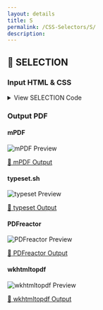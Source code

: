 ```yaml
---
layout: details
title: S
permalink: /CSS-Selectors/S/
description: 
---
```




## 🔬 SELECTION

### Input HTML & CSS

<details>
    <summary>
        View SELECTION Code
    </summary>
    <pre><code class="hljs xml"><span class="hljs-meta">&lt;!DOCTYPE <span class="hljs-meta-keyword">html</span>&gt;</span>
<span class="hljs-comment">&lt;!-- Sample from https://css-tricks.com/almanac/selectors/s/selection/ --&gt;</span>
<span class="hljs-tag">&lt;<span class="hljs-name">html</span> <span class="hljs-attr">lang</span>=<span class="hljs-string">"en"</span>&gt;</span>
    <span class="hljs-tag">&lt;<span class="hljs-name">head</span>&gt;</span>
        <span class="hljs-tag">&lt;<span class="hljs-name">style</span>&gt;</span><span class="css">
        <span class="hljs-selector-class">.example-color</span><span class="hljs-selector-pseudo">::selection</span> {
  <span class="hljs-attribute">color</span>: <span class="hljs-number">#8e44ad</span>;
}
<span class="hljs-selector-class">.example-background-color</span><span class="hljs-selector-pseudo">::selection</span> {
  <span class="hljs-attribute">background-color</span>: <span class="hljs-number">#f1c40f</span>;
}
<span class="hljs-selector-class">.example-background</span><span class="hljs-selector-pseudo">::selection</span> {
  <span class="hljs-attribute">background</span>: <span class="hljs-number">#e74c3c</span>;
}
<span class="hljs-selector-class">.example-both</span><span class="hljs-selector-pseudo">::selection</span> {
  <span class="hljs-attribute">background-color</span>: <span class="hljs-number">#8e44ad</span>;
  <span class="hljs-attribute">color</span>: white;
}
<span class="hljs-selector-class">.example-shadow</span><span class="hljs-selector-pseudo">::selection</span> {
  <span class="hljs-attribute">text-shadow</span>: <span class="hljs-number">1px</span> <span class="hljs-number">1px</span> <span class="hljs-number">0</span> <span class="hljs-number">#27ae60</span>;
}
<span class="hljs-selector-class">.example-input</span><span class="hljs-selector-pseudo">::selection</span> {
  <span class="hljs-attribute">background</span>: <span class="hljs-number">#2ecc71</span>;
}
<span class="hljs-selector-class">.example-textarea</span><span class="hljs-selector-pseudo">::selection</span> {
  <span class="hljs-attribute">background</span>: <span class="hljs-number">#34495e</span>;
  <span class="hljs-attribute">color</span>: white;
}
<span class="hljs-selector-tag">body</span> {
  <span class="hljs-attribute">font-family</span>: <span class="hljs-string">'Source Sans Pro'</span>, Arial, sans-serif;
  <span class="hljs-attribute">line-height</span>: <span class="hljs-number">1.45</span>;
  <span class="hljs-attribute">background</span>: <span class="hljs-number">#E0DCCC</span>;
  <span class="hljs-attribute">color</span>: <span class="hljs-number">#333</span>;
  <span class="hljs-attribute">padding</span>: <span class="hljs-number">1em</span>;
  <span class="hljs-attribute">font-size</span>: <span class="hljs-number">18px</span>;
}

<span class="hljs-selector-tag">p</span>,<span class="hljs-selector-tag">input</span>,<span class="hljs-selector-tag">textarea</span>  {
  <span class="hljs-attribute">margin-bottom</span>: <span class="hljs-number">1em</span>;
}
<span class="hljs-selector-tag">input</span>,<span class="hljs-selector-tag">textarea</span> {
  <span class="hljs-attribute">display</span>: block;
  <span class="hljs-attribute">font-size</span>: <span class="hljs-number">1em</span>;
  <span class="hljs-attribute">font-family</span>: inherit;
}

        </span><span class="hljs-tag">&lt;/<span class="hljs-name">style</span>&gt;</span>
    <span class="hljs-tag">&lt;/<span class="hljs-name">head</span>&gt;</span>
    <span class="hljs-tag">&lt;<span class="hljs-name">body</span>&gt;</span>
        <span class="hljs-tag">&lt;<span class="hljs-name">p</span>&gt;</span>Select me to see normal behavior.<span class="hljs-tag">&lt;/<span class="hljs-name">p</span>&gt;</span>
        <span class="hljs-tag">&lt;<span class="hljs-name">p</span> <span class="hljs-attr">class</span>=<span class="hljs-string">'example-color'</span>&gt;</span>Try selecting me for a different text color.<span class="hljs-tag">&lt;/<span class="hljs-name">p</span>&gt;</span>
        <span class="hljs-tag">&lt;<span class="hljs-name">p</span> <span class="hljs-attr">class</span>=<span class="hljs-string">'example-background-color'</span>&gt;</span>You can select me for a different background color.<span class="hljs-tag">&lt;/<span class="hljs-name">p</span>&gt;</span>
        <span class="hljs-tag">&lt;<span class="hljs-name">p</span> <span class="hljs-attr">class</span>=<span class="hljs-string">'example-background'</span>&gt;</span>You can also select me for a different background.<span class="hljs-tag">&lt;/<span class="hljs-name">p</span>&gt;</span>
        <span class="hljs-tag">&lt;<span class="hljs-name">p</span> <span class="hljs-attr">class</span>=<span class="hljs-string">'example-both'</span>&gt;</span>Guess what<span class="hljs-symbol">&amp;hellip;</span> you can select me for a different background color and text color.<span class="hljs-tag">&lt;/<span class="hljs-name">p</span>&gt;</span>
        <span class="hljs-tag">&lt;<span class="hljs-name">p</span> <span class="hljs-attr">class</span>=<span class="hljs-string">'example-shadow'</span>&gt;</span>How about a text-shadow? Sure, select me for a different text-shadow.<span class="hljs-tag">&lt;/<span class="hljs-name">p</span>&gt;</span>
        <span class="hljs-tag">&lt;<span class="hljs-name">p</span> <span class="hljs-attr">class</span>=<span class="hljs-string">'example-background-color'</span>&gt;</span>
          What about nest elements? Select me for a different background color.
          <span class="hljs-tag">&lt;<span class="hljs-name">span</span> <span class="hljs-attr">class</span>=<span class="hljs-string">'example-color'</span>&gt;</span>And this sentence is just a color selection.<span class="hljs-tag">&lt;/<span class="hljs-name">span</span>&gt;</span>
          Nesting works!
        <span class="hljs-tag">&lt;/<span class="hljs-name">p</span>&gt;</span>
        <span class="hljs-tag">&lt;<span class="hljs-name">input</span> <span class="hljs-attr">class</span>=<span class="hljs-string">'example-input'</span> <span class="hljs-attr">type</span>=<span class="hljs-string">'text'</span> <span class="hljs-attr">value</span>=<span class="hljs-string">'Inputs work!*'</span>&gt;</span>
        <span class="hljs-tag">&lt;<span class="hljs-name">textarea</span> <span class="hljs-attr">class</span>=<span class="hljs-string">'example-textarea'</span> <span class="hljs-attr">cols</span>=<span class="hljs-string">'30'</span> <span class="hljs-attr">name</span>=<span class="hljs-string">''</span> <span class="hljs-attr">rows</span>=<span class="hljs-string">'10'</span>&gt;</span>Textarea, too!*<span class="hljs-tag">&lt;/<span class="hljs-name">textarea</span>&gt;</span>
        <span class="hljs-tag">&lt;<span class="hljs-name">div</span> <span class="hljs-attr">class</span>=<span class="hljs-string">'foot-notes'</span>&gt;</span>*not Safari<span class="hljs-tag">&lt;/<span class="hljs-name">div</span>&gt;</span>
    <span class="hljs-tag">&lt;/<span class="hljs-name">body</span>&gt;</span>
<span class="hljs-tag">&lt;/<span class="hljs-name">html</span>&gt;</span></code></pre>
    <p>
        <a href="https://raw.githubusercontent.com/azettl/compare.html2pdf.tools/master//html/CSS%20Selectors/S/selection.html" target="_blank" rel="noopener">📄 Get Input HTML on GitHub</a>
    </p>
</details>

### Output PDF

<div class="details-boxes">
    <div>
        <h4>mPDF</h4>
        <img src="/{{ page.path }}/../mpdf__html_CSS_Selectors_S_selection.html.png" alt="mPDF Preview" />
        <p>
            <a href="/{{ page.path }}/../mpdf__html_CSS_Selectors_S_selection.html.pdf" target="_blank">📕 mPDF Output</a>
        </p>
    </div>
    <div>
        <h4>typeset.sh</h4>
        <img src="/{{ page.path }}/../typeset__html_CSS_Selectors_S_selection.html.png" alt="typeset Preview" />
        <p>
            <a href="/{{ page.path }}/../typeset__html_CSS_Selectors_S_selection.html.pdf" target="_blank">📕 typeset Output</a>
        </p>
    </div>
    <div>
        <h4>PDFreactor</h4>
        <img src="/{{ page.path }}/../pdfreactor__html_CSS_Selectors_S_selection.html.png" alt="PDFreactor Preview" />
        <p>
            <a href="/{{ page.path }}/../pdfreactor__html_CSS_Selectors_S_selection.html.pdf" target="_blank">📕 PDFreactor Output</a>
        </p>
    </div>
    <div>
        <h4>wkhtmltopdf</h4>
        <img src="/{{ page.path }}/../wkhtmltopdf__html_CSS_Selectors_S_selection.html.png" alt="wkhtmltopdf Preview" />
        <p>
            <a href="/{{ page.path }}/../wkhtmltopdf__html_CSS_Selectors_S_selection.html.pdf" target="_blank">📕 wkhtmltopdf Output</a>
        </p>
    </div>
</div>


